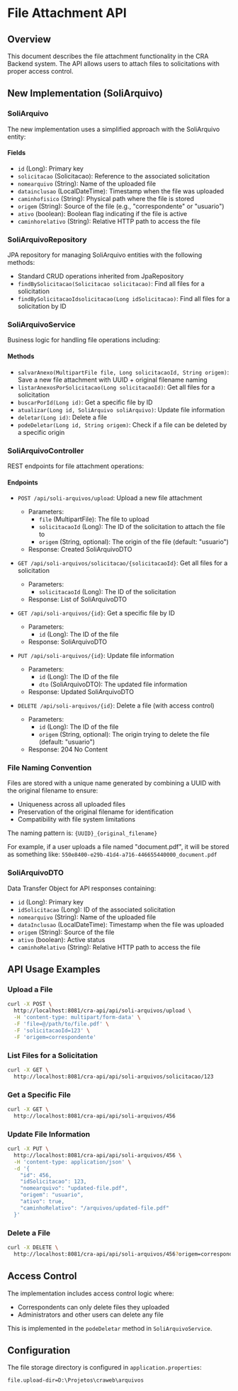 # File Attachment API

## Overview
This document describes the file attachment functionality in the CRA Backend system. The API allows users to attach files to solicitations with proper access control.

## New Implementation (SoliArquivo)

### SoliArquivo
The new implementation uses a simplified approach with the SoliArquivo entity:

#### Fields
- `id` (Long): Primary key
- `solicitacao` (Solicitacao): Reference to the associated solicitation
- `nomearquivo` (String): Name of the uploaded file
- `datainclusao` (LocalDateTime): Timestamp when the file was uploaded
- `caminhofisico` (String): Physical path where the file is stored
- `origem` (String): Source of the file (e.g., "correspondente" or "usuario")
- `ativo` (boolean): Boolean flag indicating if the file is active
- `caminhorelativo` (String): Relative HTTP path to access the file

### SoliArquivoRepository
JPA repository for managing SoliArquivo entities with the following methods:
- Standard CRUD operations inherited from JpaRepository
- `findBySolicitacao(Solicitacao solicitacao)`: Find all files for a solicitation
- `findBySolicitacaoIdsolicitacao(Long idSolicitacao)`: Find all files for a solicitation by ID

### SoliArquivoService
Business logic for handling file operations including:

#### Methods
- `salvarAnexo(MultipartFile file, Long solicitacaoId, String origem)`: Save a new file attachment with UUID + original filename naming
- `listarAnexosPorSolicitacao(Long solicitacaoId)`: Get all files for a solicitation
- `buscarPorId(Long id)`: Get a specific file by ID
- `atualizar(Long id, SoliArquivo soliArquivo)`: Update file information
- `deletar(Long id)`: Delete a file
- `podeDeletar(Long id, String origem)`: Check if a file can be deleted by a specific origin

### SoliArquivoController
REST endpoints for file attachment operations:

#### Endpoints
- `POST /api/soli-arquivos/upload`: Upload a new file attachment
  - Parameters:
    - `file` (MultipartFile): The file to upload
    - `solicitacaoId` (Long): The ID of the solicitation to attach the file to
    - `origem` (String, optional): The origin of the file (default: "usuario")
  - Response: Created SoliArquivoDTO

- `GET /api/soli-arquivos/solicitacao/{solicitacaoId}`: Get all files for a solicitation
  - Parameters:
    - `solicitacaoId` (Long): The ID of the solicitation
  - Response: List of SoliArquivoDTO

- `GET /api/soli-arquivos/{id}`: Get a specific file by ID
  - Parameters:
    - `id` (Long): The ID of the file
  - Response: SoliArquivoDTO

- `PUT /api/soli-arquivos/{id}`: Update file information
  - Parameters:
    - `id` (Long): The ID of the file
    - `dto` (SoliArquivoDTO): The updated file information
  - Response: Updated SoliArquivoDTO

- `DELETE /api/soli-arquivos/{id}`: Delete a file (with access control)
  - Parameters:
    - `id` (Long): The ID of the file
    - `origem` (String, optional): The origin trying to delete the file (default: "usuario")
  - Response: 204 No Content

### File Naming Convention
Files are stored with a unique name generated by combining a UUID with the original filename to ensure:
- Uniqueness across all uploaded files
- Preservation of the original filename for identification
- Compatibility with file system limitations

The naming pattern is: `{UUID}_{original_filename}`

For example, if a user uploads a file named "document.pdf", it will be stored as something like:
`550e8400-e29b-41d4-a716-446655440000_document.pdf`

### SoliArquivoDTO
Data Transfer Object for API responses containing:
- `id` (Long): Primary key
- `idSolicitacao` (Long): ID of the associated solicitation
- `nomearquivo` (String): Name of the uploaded file
- `dataInclusao` (LocalDateTime): Timestamp when the file was uploaded
- `origem` (String): Source of the file
- `ativo` (boolean): Active status
- `caminhoRelativo` (String): Relative HTTP path to access the file

## API Usage Examples

### Upload a File
```bash
curl -X POST \
  http://localhost:8081/cra-api/api/soli-arquivos/upload \
  -H 'content-type: multipart/form-data' \
  -F 'file=@/path/to/file.pdf' \
  -F 'solicitacaoId=123' \
  -F 'origem=correspondente'
```

### List Files for a Solicitation
```bash
curl -X GET \
  http://localhost:8081/cra-api/api/soli-arquivos/solicitacao/123
```

### Get a Specific File
```bash
curl -X GET \
  http://localhost:8081/cra-api/api/soli-arquivos/456
```

### Update File Information
```bash
curl -X PUT \
  http://localhost:8081/cra-api/api/soli-arquivos/456 \
  -H 'content-type: application/json' \
  -d '{
    "id": 456,
    "idSolicitacao": 123,
    "nomearquivo": "updated-file.pdf",
    "origem": "usuario",
    "ativo": true,
    "caminhoRelativo": "/arquivos/updated-file.pdf"
  }'
```

### Delete a File
```bash
curl -X DELETE \
  http://localhost:8081/cra-api/api/soli-arquivos/456?origem=correspondente
```

## Access Control
The implementation includes access control logic where:
- Correspondents can only delete files they uploaded
- Administrators and other users can delete any file

This is implemented in the `podeDeletar` method in `SoliArquivoService`.

## Configuration
The file storage directory is configured in `application.properties`:
```
file.upload-dir=D:\Projetos\craweb\arquivos
```